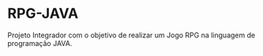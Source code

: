 # RPG-JAVA
Projeto Integrador com o objetivo de realizar um Jogo RPG na linguagem de programação JAVA.

